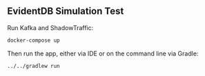 ## EvidentDB Simulation Test

Run Kafka and ShadowTraffic:

```bash
docker-compose up
```

Then run the app, either via IDE or on the command line via Gradle:

```bash
../../gradlew run
```